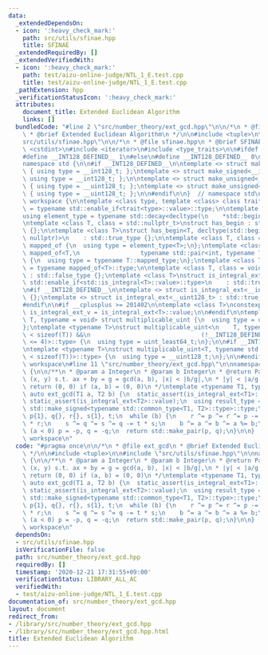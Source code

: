 ```yaml
---
data:
  _extendedDependsOn:
  - icon: ':heavy_check_mark:'
    path: src/utils/sfinae.hpp
    title: SFINAE
  _extendedRequiredBy: []
  _extendedVerifiedWith:
  - icon: ':heavy_check_mark:'
    path: test/aizu-online-judge/NTL_1_E.test.cpp
    title: test/aizu-online-judge/NTL_1_E.test.cpp
  _pathExtension: hpp
  _verificationStatusIcon: ':heavy_check_mark:'
  attributes:
    document_title: Extended Euclidean Algorithm
    links: []
  bundledCode: "#line 2 \"src/number_theory/ext_gcd.hpp\"\n\n/*\n * @file ext_gcd\n\
    \ * @brief Extended Euclidean Algorithm\n */\n\n#include <tuple>\n\n#line 2 \"\
    src/utils/sfinae.hpp\"\n\n/*\n * @file sfinae.hpp\n * @brief SFINAE\n */\n\n#include\
    \ <cstdint>\n#include <iterator>\n#include <type_traits>\n\n#ifdef __SIZEOF_INT128__\n\
    #define __INT128_DEFINED__ 1\n#else\n#define __INT128_DEFINED__ 0\n#endif\n\n\
    namespace std {\n\n#if __INT128_DEFINED__\n\ntemplate <> struct make_signed<__uint128_t>\
    \ { using type = __int128_t; };\ntemplate <> struct make_signed<__int128_t> {\
    \ using type = __int128_t; };\n\ntemplate <> struct make_unsigned<__uint128_t>\
    \ { using type = __uint128_t; };\ntemplate <> struct make_unsigned<__int128_t>\
    \ { using type = __uint128_t; };\n\n#endif\n\n}  // namespace std\n\nnamespace\
    \ workspace {\n\ntemplate <class type, template <class> class trait>\nusing enable_if_trait_type\
    \ = typename std::enable_if<trait<type>::value>::type;\n\ntemplate <class Container>\n\
    using element_type = typename std::decay<decltype(\n    *std::begin(std::declval<Container&>()))>::type;\n\
    \ntemplate <class T, class = std::nullptr_t>\nstruct has_begin : std::false_type\
    \ {};\n\ntemplate <class T>\nstruct has_begin<T, decltype(std::begin(std::declval<T>()),\
    \ nullptr)>\n    : std::true_type {};\n\ntemplate <class T, class = int> struct\
    \ mapped_of {\n  using type = element_type<T>;\n};\ntemplate <class T>\nstruct\
    \ mapped_of<T,\n                 typename std::pair<int, typename T::mapped_type>::first_type>\
    \ {\n  using type = typename T::mapped_type;\n};\ntemplate <class T> using mapped_type\
    \ = typename mapped_of<T>::type;\n\ntemplate <class T, class = void> struct is_integral_ext\
    \ : std::false_type {};\ntemplate <class T>\nstruct is_integral_ext<\n    T, typename\
    \ std::enable_if<std::is_integral<T>::value>::type>\n    : std::true_type {};\n\
    \n#if __INT128_DEFINED__\n\ntemplate <> struct is_integral_ext<__int128_t> : std::true_type\
    \ {};\ntemplate <> struct is_integral_ext<__uint128_t> : std::true_type {};\n\n\
    #endif\n\n#if __cplusplus >= 201402\n\ntemplate <class T>\nconstexpr static bool\
    \ is_integral_ext_v = is_integral_ext<T>::value;\n\n#endif\n\ntemplate <typename\
    \ T, typename = void> struct multiplicable_uint {\n  using type = uint_least32_t;\n\
    };\ntemplate <typename T>\nstruct multiplicable_uint<\n    T, typename std::enable_if<(2\
    \ < sizeof(T)) &&\n                               (!__INT128_DEFINED__ || sizeof(T)\
    \ <= 4)>::type> {\n  using type = uint_least64_t;\n};\n\n#if __INT128_DEFINED__\n\
    \ntemplate <typename T>\nstruct multiplicable_uint<T, typename std::enable_if<(4\
    \ < sizeof(T))>::type> {\n  using type = __uint128_t;\n};\n\n#endif\n\n}  // namespace\
    \ workspace\n#line 11 \"src/number_theory/ext_gcd.hpp\"\n\nnamespace workspace\
    \ {\n\n/**\n * @param a Integer\n * @param b Integer\n * @return Pair of integers\
    \ (x, y) s.t. ax + by = g = gcd(a, b), |x| < |b/g|,\n * |y| < |a/g|.\n * @note\
    \ return (0, 0) if (a, b) = (0, 0)\n */\ntemplate <typename T1, typename T2> constexpr\
    \ auto ext_gcd(T1 a, T2 b) {\n  static_assert(is_integral_ext<T1>::value);\n \
    \ static_assert(is_integral_ext<T2>::value);\n  using result_type =\n      typename\
    \ std::make_signed<typename std::common_type<T1, T2>::type>::type;\n  result_type\
    \ p{1}, q{}, r{}, s{1}, t;\n  while (b) {\n    r ^= p ^= r ^= p -= (t = a / b)\
    \ * r;\n    s ^= q ^= s ^= q -= t * s;\n    b ^= a ^= b ^= a %= b;\n  }\n  if\
    \ (a < 0) p = -p, q = -q;\n  return std::make_pair(p, q);\n}\n\n}  // namespace\
    \ workspace\n"
  code: "#pragma once\n\n/*\n * @file ext_gcd\n * @brief Extended Euclidean Algorithm\n\
    \ */\n\n#include <tuple>\n\n#include \"src/utils/sfinae.hpp\"\n\nnamespace workspace\
    \ {\n\n/**\n * @param a Integer\n * @param b Integer\n * @return Pair of integers\
    \ (x, y) s.t. ax + by = g = gcd(a, b), |x| < |b/g|,\n * |y| < |a/g|.\n * @note\
    \ return (0, 0) if (a, b) = (0, 0)\n */\ntemplate <typename T1, typename T2> constexpr\
    \ auto ext_gcd(T1 a, T2 b) {\n  static_assert(is_integral_ext<T1>::value);\n \
    \ static_assert(is_integral_ext<T2>::value);\n  using result_type =\n      typename\
    \ std::make_signed<typename std::common_type<T1, T2>::type>::type;\n  result_type\
    \ p{1}, q{}, r{}, s{1}, t;\n  while (b) {\n    r ^= p ^= r ^= p -= (t = a / b)\
    \ * r;\n    s ^= q ^= s ^= q -= t * s;\n    b ^= a ^= b ^= a %= b;\n  }\n  if\
    \ (a < 0) p = -p, q = -q;\n  return std::make_pair(p, q);\n}\n\n}  // namespace\
    \ workspace\n"
  dependsOn:
  - src/utils/sfinae.hpp
  isVerificationFile: false
  path: src/number_theory/ext_gcd.hpp
  requiredBy: []
  timestamp: '2020-12-21 17:31:55+09:00'
  verificationStatus: LIBRARY_ALL_AC
  verifiedWith:
  - test/aizu-online-judge/NTL_1_E.test.cpp
documentation_of: src/number_theory/ext_gcd.hpp
layout: document
redirect_from:
- /library/src/number_theory/ext_gcd.hpp
- /library/src/number_theory/ext_gcd.hpp.html
title: Extended Euclidean Algorithm
---
```

